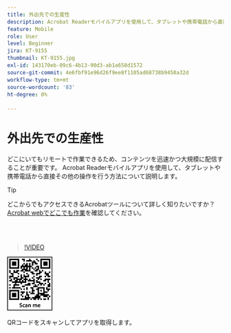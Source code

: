 ```yaml
---
title: 外出先での生産性
description: Acrobat Readerモバイルアプリを使用して、タブレットや携帯電話から直接さらに多くの作業を行うことができます
feature: Mobile
role: User
level: Beginner
jira: KT-9155
thumbnail: KT-9155.jpg
exl-id: 143170eb-09c6-4b13-90d3-ab1a658d1572
source-git-commit: 4e6fbf91e96d26f9ee8f1105ad68738b9450a32d
workflow-type: tm+mt
source-wordcount: '83'
ht-degree: 0%

---
```


# 外出先での生産性

どこにいてもリモートで作業できるため、コンテンツを迅速かつ大規模に配信することが重要です。 Acrobat Readerモバイルアプリを使用して、タブレットや携帯電話から直接その他の操作を行う方法について説明します。

>[!TIP]
>
>どこからでもアクセスできるAcrobatツールについて詳しく知りたいですか？ [Acrobat webでどこでも作業](acrobatweb.md)を確認してください。

<br> 

>[!VIDEO](https://video.tv.adobe.com/v/337972?quality=12&learn=on&hidetitle=true)

![QRコード](../assets/Acrobatqrcode.jpg)

QRコードをスキャンしてアプリを取得します。
